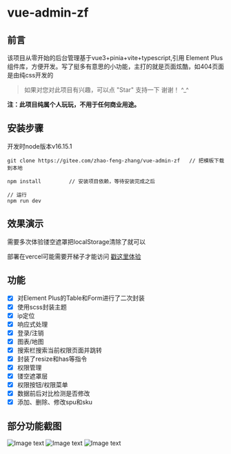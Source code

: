 # vue-admin-zf
## 前言
该项目从零开始的后台管理基于vue3+pinia+vite+typescript,引用 Element Plus 组件库，方便开发。写了挺多有意思的小功能，主打的就是页面炫酷，如404页面是由纯css开发的
>  如果对您对此项目有兴趣，可以点 "Star" 支持一下 谢谢！ ^_^
> 
__注：此项目纯属个人玩玩，不用于任何商业用途。__

## 安装步骤
开发时node版本v16.15.1
```
git clone https://gitee.com/zhao-feng-zhang/vue-admin-zf   // 把模板下载到本地

npm install         // 安装项目依赖，等待安装完成之后

// 运行
npm run dev
```


## 效果演示
需要多次体验镂空遮罩把localStorage清除了就可以

部署在vercel可能需要开梯子才能访问
[戳这里体验](https://vue-admin-zf.vercel.app/)



## 功能
-   [x] 对Element Plus的Table和Form进行了二次封装
-   [x] 使用scss封装主题
-   [x] ip定位
-   [x] 响应式处理
-   [x] 登录/注销
-   [x] 图表/地图
-   [x] 搜索栏搜索当前权限页面并跳转
-   [x] 封装了resize和has等指令
-   [x] 权限管理
-   [x] 镂空遮罩层
-   [x] 权限按钮/权限菜单
-   [x] 数据前后对比检测是否修改
-   [x] 添加、删除、修改spu和sku

## 部分功能截图
![Image text](https://cdn.jsdelivr.net/gh/very110/CSS-effects/text1.gif)
![Image text](https://cdn.jsdelivr.net/gh/very110/CSS-effects/text2.gif)
![Image text](https://cdn.jsdelivr.net/gh/very110/CSS-effects/20230813213507.png)
